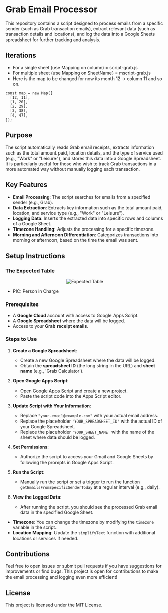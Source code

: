 # Grab Email Processor

This repository contains a script designed to process emails from a specific sender (such as Grab transaction emails), extract relevant data (such as transaction details and locations), and log the data into a Google Sheets spreadsheet for further tracking and analysis.

## Iterations

- For a single sheet (use Mapping on column) = script-grab.js
- For multiple sheet (use Mapping on SheetName) = mscript-grab.js
- Here is the map to be changed for now its month 12 -> column 11 and so on.

```
const map = new Map([
  [12, 11],
  [1, 20],
  [2, 29],
  [3, 38],
  [4, 47],
]);
```

## Purpose

The script automatically reads Grab email receipts, extracts information such as the total amount paid, location details, and the type of service used (e.g., "Work" or "Leisure"), and stores this data into a Google Spreadsheet. It is particularly useful for those who wish to track Grab transactions in a more automated way without manually logging each transaction.

## Key Features

- **Email Processing**: The script searches for emails from a specified sender (e.g., Grab).
- **Data Extraction**: Extracts key information such as the total amount paid, location, and service type (e.g., "Work" or "Leisure").
- **Logging Data**: Inserts the extracted data into specific rows and columns of a Google Sheet.
- **Timezone Handling**: Adjusts the processing for a specific timezone.
- **Morning and Afternoon Differentiation**: Categorizes transactions into morning or afternoon, based on the time the email was sent.

## Setup Instructions

### The Expected Table

<div align="center">
  <img src="https://github.com/user-attachments/assets/5ae69294-f2a0-4c2d-a717-4635ad5354f0" alt="Expected Table">
</div>

- PIC: Person in Charge

### Prerequisites

- A **Google Cloud** account with access to Google Apps Script.
- A **Google Spreadsheet** where the data will be logged.
- Access to your **Grab receipt emails**.

### Steps to Use

1. **Create a Google Spreadsheet**:
   - Create a new Google Spreadsheet where the data will be logged.
   - Obtain the **spreadsheet ID** (the long string in the URL) and **sheet name** (e.g., 'Grab Calculator').

2. **Open Google Apps Script**:
   - Open [Google Apps Script](https://script.google.com/) and create a new project.
   - Paste the script code into the Apps Script editor.

3. **Update Script with Your Information**:
   - Replace `"your-email@example.com"` with your actual email address.
   - Replace the placeholder `'YOUR_SPREADSHEET_ID'` with the actual ID of your Google Spreadsheet.
   - Replace the placeholder `'YOUR_SHEET_NAME'` with the name of the sheet where data should be logged.

4. **Set Permissions**:
   - Authorize the script to access your Gmail and Google Sheets by following the prompts in Google Apps Script.

5. **Run the Script**:
   - Manually run the script or set a trigger to run the function `getEmailsFromSpecificSenderToday` at a regular interval (e.g., daily).

6. **View the Logged Data**:
   - After running the script, you should see the processed Grab email data in the specified Google Sheet.

- **Timezone**: You can change the timezone by modifying the `timezone` variable in the script.
- **Location Mapping**: Update the `simplifyText` function with additional locations or services if needed.

## Contributions

Feel free to open issues or submit pull requests if you have suggestions for improvements or find bugs. This project is open for contributions to make the email processing and logging even more efficient!

## License

This project is licensed under the MIT License.
